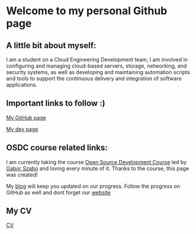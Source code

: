 # Welcome to my personal Github page 

## A little bit about myself:

I am a student on a Cloud Engineering Development team, I am involved in configuring and managing cloud-based servers, storage, networking, and security systems, as well as developing and maintaining automation scripts and tools to support the continuous delivery and integration of software applications.

## Important links to follow :)

[My GitHub page](https://github.com/ranms25)

[My dev page](https://dev.to/ranms25)

## OSDC course related links:

I am currently taking the course [Open Source Development Course](https://osdc.code-maven.com/) led by [Gabor Szabo](https://dev.to/szabgab) and loving every minute of it. Thanks to the course, this page was created!

My [blog](https://dev.to/ranms25) will keep you updated on our progress. Follow the progress on GitHub as well and dont forget our [website](https://osdc.code-maven.com/osdc-2023-03-azrieli/)

## My CV
[CV](https://ranms25.github.io/CV)
